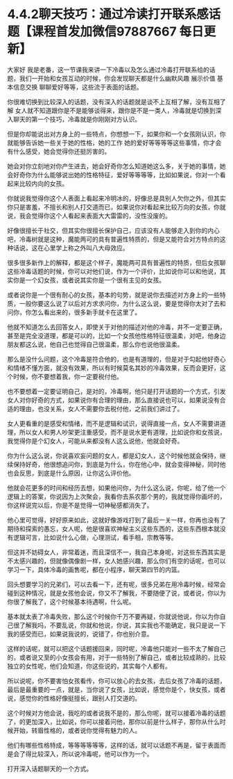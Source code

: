 # 4.4.2聊天技巧：通过冷读打开联系感话题【课程首发加微信97887667 每日更新】

大家好 我是老番，这一节课我来讲一下冷毒以及怎么通过冷毒打开联系给的话题，我们一开始和女孩互动的时候，你会发现聊天都是什么幽默风趣 展示价值 基本信息交换 聊聊爱好等等，这些流于表面的话题。

你很难切换到比较深入的话题，没有深入的话题就是谈不上互相了解，没有互相了解 女人就不知道跟你是不是能够谈得来，跟你是不是一类人，冷毒就是切换到深入聊天的第一个技巧，冷毒就是你刚刚对方认识。

但是你却能说出对方身上的一些特点，你想想一下，如果你和一个女孩刚认识，你就能够告诉她一些关于她的性格，她的工作 她的爱好等等等等这些事情，你才会有什么感受，她会觉得你还挺厉害的。

她会对你立刻地对你产生进去，她会好奇你怎么知道她这么多，关于她的事情，她会好奇你为什么能够说出她的性格特征，爱好等等等等，比如如果说，你对一个看起来比较内向的女孩。

你就说我觉得你这个人表面上看起来冷明冰的，好像总是具别人欠你之外，但其实你只是害羞，不擅长和别人打交道而已，如果说你对看起来比较万向的女孩，你就说，我会觉得你这个人看起来表面大大雷雷的，没性没废的。

好像很擅长于社交，但其实你很擅长保护自己，应该没有人能够走入到你的内心吧，冷毒树就是这种，魔能两可的具有普遍性特质的，但是又能符合对方特点的这种话说，这在心里学上称之外叫八大母效应。

很多很多新作上的解释，都是这个样子，魔能两可具有普遍性的特质，但后女孩聊这些冷毒话题的时候，你可以对他们说，作为一个评价，比如说你可以和他说，其实你是一个幻女孩，或者说其实你是一个很有主见的女孩。

或者说你是一个很有耐心的女孩，基本的句势，就是说你去描述对方身上的一些特质，一般你要这么说了以后对方求求问你，为什么这么说，要是觉得你太对了去和问你，你怎么看出来的，很多新手就卡在这里了。

他就不知道怎么去回答女人，即使关于对他的描述对他的冷毒，并不一定要正确，甚至是完全没道理，都是可以的，比如一个女孩他性格特征很温柔，对吧，他身边朋友都这么说，他自己也觉得自己很温柔，那么你也说他很温柔。

那么是没什么问题，这个冷毒是符合他的，也是有道理的，但是对于勾起他好奇心和情绪不懂方面，就没有效果，所以有时候莫名其妙的冷毒效果，反而会更好，这个时候，你不要想着我，你一定要税付他。

也不要想着一定要证明自己，是对的，冷毒啊，他只是打开话题的一个方式，引发女人对你好奇的方式，如果说你有合理的理由，那么直接说也可以，如果说没有合适的理由，也没关系，女人不需要你去税付他，之前我们讲过了。

女人更看重的是感受和情绪，而不是逻辑和试识，说得直接一点，女人不需要讲道理，所以女人和男人吵架更注重感受，而不是说水更有道理，比如说你和女孩说，我觉得你是个幻女人，可能从来都没有人这么说他，他就会好奇。

你为什么这么说，你说喜欢妄问题的女人，都是幻女人，这个时候他就会保持，继续保持好奇，他很想追问你，到底是为什么，你在他心中，就会变得神秘，同时他也会反思，到底是什么原因，让你这么评价他。

他就会花更多的时间和经历去想，如果他问你，为什么这么说，你呢，给了他一个逻辑上的答案，你说因为上次聚会，我看你去系农那个男的，我就觉得你画坏的，你这样说完以后，你是不是觉得一切神秘感都消失了。

他心里可觉得，好好原来如此，这就好像游戏打到了最后一关一样，你再也没有了期待和探索的愚忘，女人呢，他是很喜欢神秘主义这些东西的，这些东西根本就没有逻辑可言，比如说什么心做，心理测试，看手相，宗教等等。

但这并不妨碍女人，非常着迷，而且深信不一，我自己本身呢，对这些东西其实是不太感兴趣的，但就像偶像剧一样，女人她感兴趣，那么你们有空的话呢，也可以学习一下，具体冷毒的画售呢，都在小程序，聊天第四节的内篮。

回头想要学习的兄弟们，可以去看一下，还有呢，很多兄弟在用冷毒时候，经常会碰到这种情况，就是女孩他会说，你又不了解我，不要随便了说，或者说，你以为你很了解我了，这个时候基本待遇啊，什么呢。

基本就太表了冷毒失败，那么这个时候你千万不要再疑，你就说他说，你以为你自己很了解我吗，不要乱说，你就和他说，你说，其实我也不能确定，我只是说一下我的感受而已，如果说我说的，说错了，你也别介意。

这样的话呢，就可以把这个话题援回来，同时呢，冷毒他只能对一些不太了解自己的，或者说又至的小女孩会有用，对于一些特别了解自己，或者比较成熟的，比较独立的女性呢，他们会知道，你这些说的，其实每个人都有。

所以说呢，你不要害怕女孩看传，你可以放心的去女孩，去后女孩了冷毒的话题，最后是最重要的一点，就是，当你说了女孩，比如说，感觉你是个，快女孩，或者说，感觉你的性格好像挺擅长，跟别人打交道的。

这个时候对方他会说，我吃的或者说我不是的，那么你呢，就可以接着冷毒的话题了，的更加深入，比如说，你可以接着问他，那你以前是什么样子，那你从什么时候开始，转眉性格的，或者说你觉得有魅力的人。

他们有哪些性格特成，等等等等等等，这样的话，就可以话题不再是，留于表面而是会了得比较深入，所以说冷毒呢，他可以作为一个。

打开深入话题聊天的一个方式。